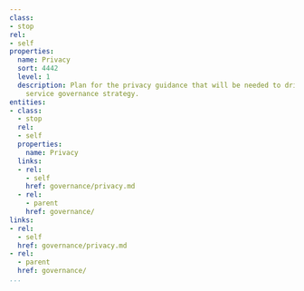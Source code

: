```yaml
---
class:
- stop
rel:
- self
properties:
  name: Privacy
  sort: 4442
  level: 1
  description: Plan for the privacy guidance that will be needed to drive a wider
    service governance strategy.
entities:
- class:
  - stop
  rel:
  - self
  properties:
    name: Privacy
  links:
  - rel:
    - self
    href: governance/privacy.md
  - rel:
    - parent
    href: governance/
links:
- rel:
  - self
  href: governance/privacy.md
- rel:
  - parent
  href: governance/
...
```

